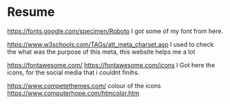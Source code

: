 # Resume


https://fonts.google.com/specimen/Roboto
I got some of my font from here.

https://www.w3schools.com/TAGs/att_meta_charset.asp
I used to check the what was the purpose of this meta, this website helps me a lot

https://fontawesome.com/
https://fontawesome.com/icons 
I Got here the icons, for the social media that i couldnt finihs.

https://www.competethemes.com/ colour of the icons
https://www.computerhope.com/htmcolor.htm
